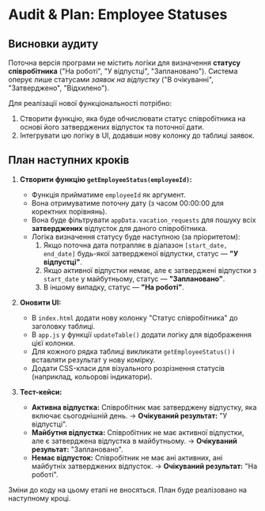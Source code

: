 # Audit & Plan: Employee Statuses

## Висновки аудиту

Поточна версія програми не містить логіки для визначення **статусу співробітника** ("На роботі", "У відпустці", "Заплановано"). Система оперує лише статусами *заявок на відпустку* ("В очікуванні", "Затверджено", "Відхилено").

Для реалізації нової функціональності потрібно:
1.  Створити функцію, яка буде обчислювати статус співробітника на основі його затверджених відпусток та поточної дати.
2.  Інтегрувати цю логіку в UI, додавши нову колонку до таблиці заявок.

## План наступних кроків

1.  **Створити функцію `getEmployeeStatus(employeeId)`:**
    - Функція прийматиме `employeeId` як аргумент.
    - Вона отримуватиме поточну дату (з часом 00:00:00 для коректних порівнянь).
    - Вона буде фільтрувати `appData.vacation_requests` для пошуку всіх **затверджених** відпусток для даного співробітника.
    - Логіка визначення статусу буде наступною (за пріоритетом):
        1.  Якщо поточна дата потрапляє в діапазон `[start_date, end_date]` будь-якої затвердженої відпустки, статус — **"У відпустці"**.
        2.  Якщо активної відпустки немає, але є затверджені відпустки з `start_date` у майбутньому, статус — **"Заплановано"**.
        3.  В іншому випадку, статус — **"На роботі"**.

2.  **Оновити UI:**
    - В `index.html` додати нову колонку "Статус співробітника" до заголовку таблиці.
    - В `app.js` у функції `updateTable()` додати логіку для відображення цієї колонки.
    - Для кожного рядка таблиці викликати `getEmployeeStatus()` і вставляти результат у нову комірку.
    - Додати CSS-класи для візуального розрізнення статусів (наприклад, кольорові індикатори).

3.  **Тест-кейси:**
    - **Активна відпустка:** Співробітник має затверджену відпустку, яка включає сьогоднішній день. → **Очікуваний результат:** "У відпустці".
    - **Майбутня відпустка:** Співробітник не має активної відпустки, але є затверджена відпустка в майбутньому. → **Очікуваний результат:** "Заплановано".
    - **Немає відпусток:** Співробітник не має ані активних, ані майбутніх затверджених відпусток. → **Очікуваний результат:** "На роботі".

Зміни до коду на цьому етапі не вносяться. План буде реалізовано на наступному кроці.
